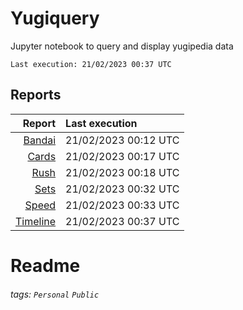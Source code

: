 # Yugiquery
Jupyter notebook to query and display yugipedia data

    Last execution: 21/02/2023 00:37 UTC

## Reports

|                    Report | Last execution       |
| -------------------------:|:-------------------- |
| [Bandai](Bandai.html) | 21/02/2023 00:12 UTC |
| [Cards](Cards.html) | 21/02/2023 00:17 UTC |
| [Rush](Rush.html) | 21/02/2023 00:18 UTC |
| [Sets](Sets.html) | 21/02/2023 00:32 UTC |
| [Speed](Speed.html) | 21/02/2023 00:33 UTC |
| [Timeline](Timeline.html) | 21/02/2023 00:37 UTC |

# Readme

###### tags: `Personal` `Public`
